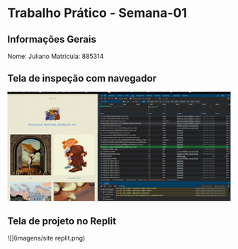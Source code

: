 
# Trabalho Prático - Semana-01

## Informações Gerais
Nome: Juliano
Matricula: 885314

## Tela de inspeção com navegador

![](imagens/LouieZong.png)

## Tela de projeto no Replit

![](imagens/site replit.png)
